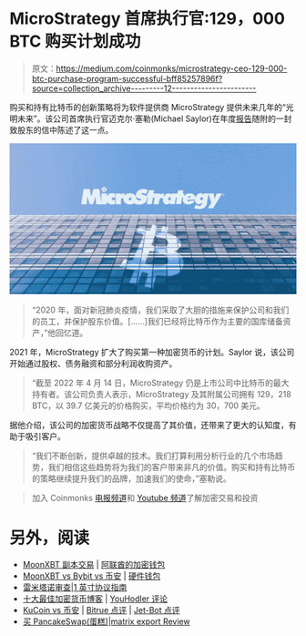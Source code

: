 # MicroStrategy 首席执行官:129，000 BTC 购买计划成功

> 原文：<https://medium.com/coinmonks/microstrategy-ceo-129-000-btc-purchase-program-successful-bff85257896f?source=collection_archive---------12----------------------->

购买和持有比特币的创新策略将为软件提供商 MicroStrategy 提供未来几年的“光明未来”。该公司首席执行官迈克尔·塞勒(Michael Saylor)在年度[报告](https://www.microstrategy.com/content/dam/website-assets/collateral/financial-documents/financial-document-archive/2021-annual-report.pdf)随附的一封致股东的信中陈述了这一点。

![](img/ca11fbc2ca2607d518336cd3d9fc2052.png)

> “2020 年，面对新冠肺炎疫情，我们采取了大胆的措施来保护公司和我们的员工，并保护股东价值。[……]我们已经将比特币作为主要的国库储备资产，”他回忆道。

2021 年，MicroStrategy 扩大了购买第一种加密货币的计划。Saylor 说，该公司开始通过股权、债务融资和部分利润收购资产。

> “截至 2022 年 4 月 14 日，MicroStrategy 仍是上市公司中比特币的最大持有者。该公司负责人表示，MicroStrategy 及其附属公司拥有 129，218 BTC，以 39.7 亿美元的价格购买，平均价格约为 30，700 美元。

据他介绍，该公司的加密货币战略不仅提高了其价值，还带来了更大的认知度，有助于吸引客户。

> “我们不断创新，提供卓越的技术。我们打算利用分析行业的几个市场趋势，我们相信这些趋势将为我们的客户带来非凡的价值。购买和持有比特币的策略继续提升我们的品牌，加速我们的使命，”塞勒说。

> 加入 Coinmonks [电报频道](https://t.me/coincodecap)和 [Youtube 频道](https://www.youtube.com/c/coinmonks/videos)了解加密交易和投资

# 另外，阅读

*   [MoonXBT 副本交易](https://coincodecap.com/moonxbt-copy-trading) | [阿联酋的加密钱包](https://coincodecap.com/crypto-wallets-in-uae)
*   [MoonXBT vs Bybit vs 币安](https://coincodecap.com/bybit-binance-moonxbt) | [硬件钱包](/coinmonks/hardware-wallets-dfa1211730c6)
*   [雷米塔诺审查](https://coincodecap.com/remitano-review)|[1 英寸协议指南](https://coincodecap.com/1inch)
*   [十大最佳加密货币博客](https://coincodecap.com/best-cryptocurrency-blogs) | [YouHodler 评论](https://coincodecap.com/youhodler-review)
*   [KuCoin vs 币安](https://coincodecap.com/kucoin-vs-binance) | [Bitrue 点评](https://coincodecap.com/bitrue-review) | [Jet-Bot 点评](https://coincodecap.com/jet-bot-review)
*   [买 PancakeSwap(蛋糕)](https://coincodecap.com/buy-pancakeswap)|[matrix export Review](https://coincodecap.com/matrixport-review)